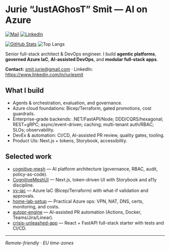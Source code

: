 # Jurie “JustAGhosT” Smit — AI on Azure

[![Mail](https://img.shields.io/badge/email-smit.jurie%40gmail.com-blue)](mailto:smit.jurie@gmail.com)
[![LinkedIn](https://img.shields.io/badge/linkedin-justaghost-informational)](https://www.linkedin.com/in/your-handle)

[![GitHub Stats](https://github-readme-stats.vercel.app/api?username=JustAGhosT&show_icons=true)](url)
![Top Langs](https://github-readme-stats.vercel.app/api/top-langs/?username=JustAGhosT&layout=compact)

Senior full-stack architect & DevOps engineer. I build **agentic platforms**,
**governed Azure IaC**, **AI-assisted DevOps**, and **modular full-stack apps**.

**Contact:** smit.jurie@gmail.com · LinkedIn: https://www.linkedin.com/in/juriesmit

## What I build
- Agents & orchestration, evaluation, and governance.
- Azure cloud foundations: Bicep/Terraform, gated promotions, cost guardrails.
- Enterprise-grade backends: .NET/FastAPI/Node; DDD/CQRS/hexagonal; REST+gRPC;
  async/event-driven; caching; multi-tenant auth/RBAC; SLOs; observability.
- DevEx & automation: CI/CD, AI-assisted PR review, quality gates, tooling.
- Product UIs: Next.js + tokens, Storybook, accessibility.

## Selected work
- [cognitive-mesh](https://github.com/JustAGhosT/cognitive-mesh) —
  AI platform architecture (governance, RBAC, audit, policy-as-code).
- [CognitiveMeshUI](https://github.com/JustAGhosT/CognitiveMeshUI) —
  Next.js, token-driven UI with Storybook and a11y discipline.
- [vv-iac](https://github.com/JustAGhosT/vv-iac) —
  Azure IaC (Bicep/Terraform) with what-if validation and approvals.
- [home-lab-setup](https://github.com/JustAGhosT/home-lab-setup) —
  Practical Azure ops: VPN, NAT, DNS, certs, monitoring, and costs.
- [autopr-engine](https://github.com/JustAGhosT/autopr-engine) —
  AI-assisted PR automation (Actions, Docker, Teams/Jira/Linear).
- [crisis-unleashed-app](https://github.com/JustAGhosT/crisis-unleashed-app) —
  React + FastAPI full-stack starter with tests and CI/CD.

---
*Remote-friendly · EU time-zones*
